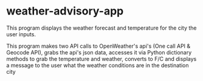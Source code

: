 # weather-advisory-app

This program displays the weather forecast and temperature for the city the user inputs.

This program makes two API calls to OpenWeather's api's (One call API & Geocode API), grabs the api's json data, accesses it via Python dictionary methods to grab the temperature and weather, converts to F/C and displays a message to the user what the weather conditions are in the destination city
